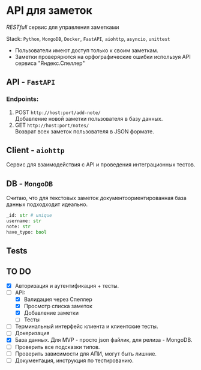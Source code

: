 # API для заметок
*RESTfull* cервис для управления заметками <br>

Stack: `Python`, `MongoDB`, `Docker`, `FastAPI`, `aiohttp`, `asyncio`, `unittest` <br>

- Пользователи имеют доступ только к своим заметкам. <br>
- Заметки проверярются на орфографические ошибки используя API сервиса "Яндекс.Спеллер" <br>

## API - `FastAPI`
### Endpoints:
1. POST `http://host:port/add-note/`<br>
Добавление новой заметки пользователя в базу данных.<br>
2. GET `http://host:port/notes/`<br>
Возврат всех заметок пользователя в JSON формате.<br>

## Client - `aiohttp`
Сервис для взаимодействия с API и проведения интеграционных тестов.

## DB - `MongoDB` <br>
Считаю, что для текстовых заметок документоориентированная база данных подходходит идеально.<br>

``` py
_id: str # unique
username: str
note: str 
have_typo: bool
```

## Tests


## TO DO 

- [x] Авторизация и аутентификация + тесты.
- [ ] API:
    - [x] Валидация через Спеллер
    - [x] Просмотр списка заметок
    - [x] Добавление заметки
    - [ ] Тесты
- [ ] Терминальный интерфейс клиента и клиентские тесты.
- [ ] Докеризация
- [x] База данных. Для MVP - просто json файлик, для релиза - MongoDB.
- [ ] Проверить все подсказки типов.
- [ ] Проверить зависимости для АПИ, могут быть лишние.
- [ ] Документация, инструкция по тестированию.
